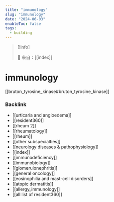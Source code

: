 ```yaml
---
title: "immunology"
slug: "immunology"
date: "2024-06-03"
enableToc: false
tags:
  - building
---
```


> [!info]
>
> 🌱 來自：[[index]]

# immunology

[[bruton_tyrosine_kinase#bruton_tyrosine_kinase]]


### Backlink

- [[urticaria and angioedema]] 
- [[resident360]] 
- [[rheum 2]] 
- [[rheumatology]] 
- [[rheum]] 
- [[other subspecialties]] 
- [[neurology diseases & pathophysiology]] 
- [[index]] 
- [[immunodeficiency]] 
- [[immunobiology]] 
- [[glomerulonephritis]] 
- [[general oncology]] 
- [[eosinophilia and mast-cell disorders]] 
- [[atopic dermatitis]] 
- [[allergy_immunology]] 
- [[all list of resident360]] 
